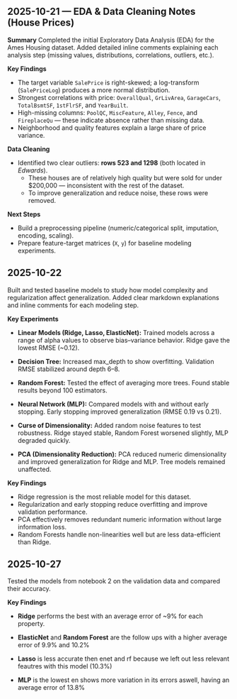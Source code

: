 ## 2025-10-21 — EDA & Data Cleaning Notes (House Prices)

**Summary**
Completed the initial Exploratory Data Analysis (EDA) for the Ames Housing dataset.
Added detailed inline comments explaining each analysis step (missing values, distributions, correlations, outliers, etc.).

**Key Findings**
- The target variable `SalePrice` is right-skewed; a log-transform (`SalePriceLog`) produces a more normal distribution.
- Strongest correlations with price: `OverallQual`, `GrLivArea`, `GarageCars`, `TotalBsmtSF`, `1stFlrSF`, and `YearBuilt`.
- High-missing columns: `PoolQC`, `MiscFeature`, `Alley`, `Fence`, and `FireplaceQu` — these indicate absence rather than missing data.
- Neighborhood and quality features explain a large share of price variance.

**Data Cleaning**
- Identified two clear outliers: **rows 523 and 1298** (both located in *Edwards*).
  - These houses are of relatively high quality but were sold for under \$200,000 — inconsistent with the rest of the dataset.
  - To improve generalization and reduce noise, these rows were removed.

**Next Steps**
- Build a preprocessing pipeline (numeric/categorical split, imputation, encoding, scaling).
- Prepare feature-target matrices (`X`, `y`) for baseline modeling experiments.

## 2025-10-22
Built and tested baseline models to study how model complexity and regularization affect generalization.
Added clear markdown explanations and inline comments for each modeling step.

**Key Experiments**

  - **Linear Models (Ridge, Lasso, ElasticNet):**
  Trained models across a range of alpha values to observe bias–variance behavior. Ridge gave the lowest RMSE (~0.12).

  - **Decision Tree:**
  Increased max_depth to show overfitting. Validation RMSE stabilized around depth 6–8.

  - **Random Forest:**
  Tested the effect of averaging more trees. Found stable results beyond 100 estimators.

  - **Neural Network (MLP):**
  Compared models with and without early stopping. Early stopping improved generalization (RMSE 0.19 vs 0.21).

  - **Curse of Dimensionality:**
  Added random noise features to test robustness. Ridge stayed stable, Random Forest worsened slightly, MLP degraded quickly.

  - **PCA (Dimensionality Reduction):**
  PCA reduced numeric dimensionality and improved generalization for Ridge and MLP. Tree models remained unaffected.

**Key Findings**

- Ridge regression is the most reliable model for this dataset.
- Regularization and early stopping reduce overfitting and improve validation performance.
- PCA effectively removes redundant numeric information without large information loss.
- Random Forests handle non-linearities well but are less data-efficient than Ridge.

## 2025-10-27
Tested the models from notebook 2 on the validation data and compared their accuracy.

**Key Findings**

  - **Ridge**
  performs the best with an average error of ~9% for each property.

  - **ElasticNet** and **Random Forest**
  are the follow ups with a higher average error of 9.9% and 10.2%

  - **Lasso**
  is less accurate then enet and rf because we left out less relevant feautres with this model (10.3%)

  - **MLP**
  is the lowest en shows more variation in its errors aswell, having an average error of 13.8%

